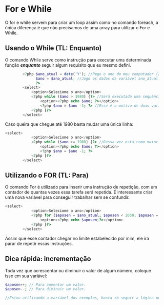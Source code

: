 # **For e While**

O for e while servem para criar um loop assim como no comando foreach, a única diferença é que não precisamos de uma array para utilizar o For e While.

## Usando o While (TL: Enquanto)

O comando While serve como instrução para executar uma determinada função ***enquanto*** seguir algum requisito que eu mesmo defini.

```php
		<?php $ano_atual = date('Y'); //Pego o ano do meu computador (2021)
			  $ano = $ano_atual; //Jogo os dados da variável ano_atual para não ter problemas ao executar o comando while
			  ?>
		<select>
			<option>Selecione o ano</option>
			<?php while ($ano > 1980) {?> //Será executada uma sequências de instruções até a minha variável ano chegar em um valor próximo à 1980.
				<option><?php echo $ano; ?></option>
				<?php $ano = $ano -1; ?> //Esse é o motivo de duas variáveis, pois não dá para pegar o ano atual, ao mesmo tempo que altero esse valor.
			<?php }?>
		</select>
```

Caso queira que chegue até 1980 basta mudar uma única linha:

```php
<select>
			<option>Selecione o ano</option>
			<?php while ($ano >= 1980) {?> //Dessa vez está como maior e igual, e não apenas como maior.
				<option><?php echo $ano; ?></option>
				<?php $ano = $ano -1; ?>
			<?php }?>
		</select>
```

## Utilizando o FOR (TL: Para)

O comando For é utilizado para inserir uma instrução de repetição, com um contador de quantas vezes essa tarefa será repetida. É interessante criar uma nova variável para conseguir trabalhar sem se confundir.

```php
<select>
			<option>Selecione o ano</option>
			<?php for ($aposen = $ano_atual; $aposen < 2050; $aposen = $aposen+1){?> //Criei uma nova variável "aposen" pois quero que o usuário selecione o possível ano de sua aposentadoria.
				<option><?php echo $aposen;?></option>
			<?php }?>
		</select>
```

Assim que esse contador chegar no limite estabelecido por mim, ele irá parar de repetir essas instruções.

## Dica rápida: incrementação

Toda vez que acrescentar ou diminuir o valor de algum número, coloque isso em sua variável:

```php
$aposen++; // Para aumentar um valor.
$aposen--; // Para diminuir um valor.

//Estou utilizando a variável dos exemplos, basta só seguir a lógica no comando FOR (ou fora dele, dependendo de como você irá manipular as informações.)
```

